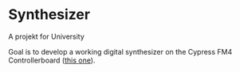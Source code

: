 # Synthesizer

A projekt for University

Goal is to develop a working digital synthesizer on the Cypress FM4 Controllerboard ([this one](https://www.cypress.com/documentation/development-kitsboards/sk-fm4-176l-s6e2cc-fm4-family-quick-start-guide)).
